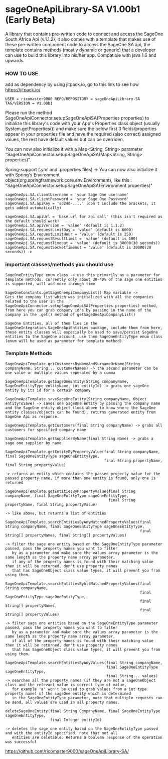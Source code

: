 # sageOneApiLibrary-SA V1.00b1 (Early Beta)
A library that contains pre-written code to connect and access the SageOne South Africa Api (v.1.1.2), it also comes with a template that makes use of these pre-written component code to access the SageOne SA api, the template contains methods (mostly dynamic or generic) that a developer can use to build this library into his/her app. Compatible with java 1.6 and upwards.

### HOW TO USE

add as dependency by using jitpack.io, go to this link to see how https://jitpack.io/

``
USER = ricomaster9000
REPO/REPOSITORY = sageOneApiLibrary-SA
TAG/VERSION = V1.00b1
``

Please run the method SageOneApiConnector.setupSageOneApiSA(Properties properties) to initialize this library's code with your App's Properties class object (usually System.getProperties()) and make sure the below first 3 fields/properties appear in your properties file and have the required (also correct) assigned values, the rest have default values but can be overriden.

You can now also initialize it with a Map<String, String> parameter "SageOneApiConnector.setupSageOneApiSA(Map<String, String> properties)". 

Spring-support (.yml and .properties files) -> You can now also initialize it with Spring's Environment object(org.springframework.core.env.Environment), like this :
"SageOneApiConnector.setupSageOneApiSA(Environment properties)"

```
sageOneApi.SA.clientUsername = 'your Sage One username'
sageOneApi.SA.clientPassword = 'your Sage One Password'
sageOneApi.SA.apiKey = 'sd24d-....' (don't include the brackets, it gets added automatically)

sageOneApi.SA.apiUrl = 'base url for api call' (this isn't required as the default should work)
sageOneApi.SA.apiVersion = 'value' (default is 1.1.2)
sageOneApi.SA.requestLimitDay = 'value' (default is 6000)
sageOneApi.SA.requestLimitHour = 'value' (default is 250)
sageOneApi.SA.requestResultLimit = 'value' (default is 100)
sageOneApi.SA.requestTimeout = 'value' (default is 30000(30 seconds))
sageOneApi.SA.requestSocketTimeout = 'value' (default is 30000(30 seconds)) -> 
```
### important classes/methods you should use

```
SageOneEntityType enum class -> use this primarily as a parameter for template methods, currently only about 30-40% of the sage one entities is supported, will add more through time
```
```
SageOneConstants.getSageOneApiCompanyList() Map variable -> 
Gets the company list which was initialized with all the companies related to the user in the SageOneApiConnector.setupSageOneApiSA(Properties properties) method, from here you can grab company id's by passing in the name of the company in the .get() method of getSageOneApiCompanyList()
```
```
SageOne Entities, all of them lies in the SageOneIntegration.SageOneApiEntities package, include them from here, these entity classes will especially be used to save/persist SageOne entities to the SageOne account, use them SageOneEntityType enum class (enum will be used as parameter for template method)
```

### Template Methods
```
SageOneApiTemplate.getCustomersByNameAndSurnameOrName(String companyName, String... customerNames) -> the second parameter can be one value or multiple values seperated by a comma
```
```
SageOneApiTemplate.getSageOneEntity(String companyName, SageOneEntityType entityName, int entityId) -> grabs one sageOne entity by its id for a certain company
```
```
SageOneApiTemplate.saveSageOneEntity(String companyName, Object entityToSave) -> saves one SageOne entity by passing the company name and the SageOne entity object (look above to know where the SageOne entity classes/objects can be found), returns generated entity from SageOne Api as response.
```
```
SageOneApiTemplate.getCustomers(final String companyName) -> grabs all customers for specified company name
```
```
SageOneApiTemplate.getSupplierByName(final String Name) -> grabs a sage one supplier by name
```
```
SageOneApiTemplate.getEntityByPropertyValue(final String companyName, final SageOneEntityType sageOneEntityType,
                                            final String propertyName, final String propertyValue)

-> returns an entity which contains the passed property value for the passed property name, if more than one entity is found, only one is returned
```
```
SageOneApiTemplate.getEntitiesByPropertyValue(final String companyName, final SageOneEntityType sageOneEntityType,
                                              final String propertyName, final String propertyValue)

-> like above, but returns a list of entities
```
```
SageOneApiTemplate.searchEntitiesByAnyMatchedPropertyValues(final String companyName, final SageOneEntityType sageOneEntityType,
                                                            final String[] propertyNames, final String[] propertyValues)

-> filter the sage one entity based on the SageOneEntityType parameter passed, pass the property names you want to filter
   by as a parameter and make sure the values array parameter is the same length as the property name array parameter,
   if any of the property names is found with their matching value then it will be returned, don't use property names
   that has SageOneObject class value types, it will prevent you from using them.
```
```
SageOneApiTemplate.searchEntitiesByAllMatchedPropertyValues(final String companyName,
                                                            final SageOneEntityType sageOneEntityType,
                                                            final String[] propertyNames,
                                                            final String[] propertyValues)

-> filter sage one entities based on the SageOneEntityType parameter passed, pass the property names you want to filter
   by as a parameter and make sure the values array parameter is the same length as the property name array parameter,
   if all of the property names is found with their matching value then it will be returned, don't use property names
   that has SageOneObject class value types, it will prevent you from using them.
```
```
SageOneApiTemplate.searchEntitiesByAnyValues(final String companyName,
                                             final SageOneEntityType sageOneEntityType,
                                             final String... values)
-> searches all the property names (if they are not a sageOneObject class and the relevant value is correct type of value,
   for example 'a' won't be used to grab values from a int type property name) of the sageOne entity which is determined
   in the SageOneEntityType parameter, note that multiple requests can be send, all values are used in all property names.
```
```
deleteSageOneEntity(final String CompanyName, final SageOneEntityType sageOneEntityType,
                    final Integer entityId)

-> deletes the sage one entity based on the SageOneEntityType passed and with the entityId specified, note that not all
   entities are deletable. Returns a boolean response of the operation was successful
```
https://github.com/ricomaster9000/sageOneApiLibrary-SA/
